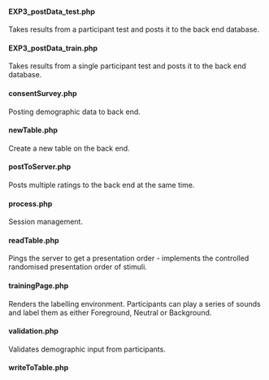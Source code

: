 #### EXP3_postData_test.php
Takes results from a participant test and posts it to the back end database.

#### EXP3_postData_train.php
Takes results from a single participant test and posts it to the back end database.

#### consentSurvey.php
Posting demographic data to back end.

#### newTable.php
Create a new table on the back end.

#### postToServer.php
Posts multiple ratings to the back end at the same time.

#### process.php
Session management.

#### readTable.php
Pings the server to get a presentation order - implements the controlled randomised presentation order of stimuli.

#### trainingPage.php
Renders the labelling environment. Participants can play a series of sounds and label them as either Foreground, Neutral or Background.

#### validation.php
Validates demographic input from participants.

#### writeToTable.php

